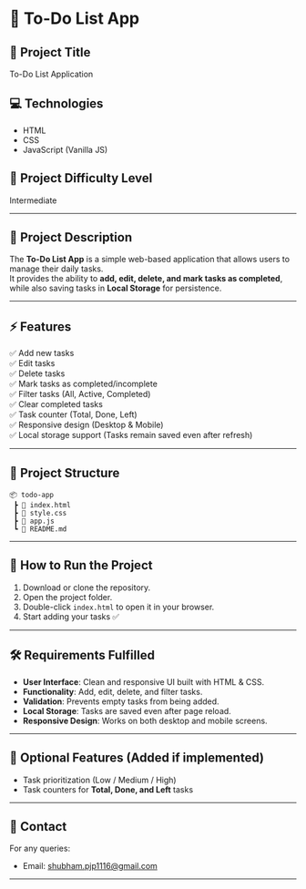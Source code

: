 # 📝 To-Do List App

## 📌 Project Title
To-Do List Application

## 💻 Technologies
- HTML  
- CSS  
- JavaScript (Vanilla JS)

## 🎯 Project Difficulty Level
Intermediate

---

## 📖 Project Description
The **To-Do List App** is a simple web-based application that allows users to manage their daily tasks.  
It provides the ability to **add, edit, delete, and mark tasks as completed**, while also saving tasks in **Local Storage** for persistence.

---

## ⚡ Features
✅ Add new tasks  
✅ Edit tasks  
✅ Delete tasks  
✅ Mark tasks as completed/incomplete  
✅ Filter tasks (All, Active, Completed)  
✅ Clear completed tasks  
✅ Task counter (Total, Done, Left)  
✅ Responsive design (Desktop & Mobile)  
✅ Local storage support (Tasks remain saved even after refresh)  

---

## 📂 Project Structure
```
📦 todo-app
 ┣ 📜 index.html
 ┣ 📜 style.css
 ┣ 📜 app.js
 ┗ 📜 README.md
```

---

## 🚀 How to Run the Project
1. Download or clone the repository.  
2. Open the project folder.  
3. Double-click `index.html` to open it in your browser.  
4. Start adding your tasks ✅  

---

## 🛠️ Requirements Fulfilled
- **User Interface**: Clean and responsive UI built with HTML & CSS.  
- **Functionality**: Add, edit, delete, and filter tasks.  
- **Validation**: Prevents empty tasks from being added.  
- **Local Storage**: Tasks are saved even after page reload.  
- **Responsive Design**: Works on both desktop and mobile screens.  

---

## 🌟 Optional Features (Added if implemented)
- Task prioritization (Low / Medium / High)  
- Task counters for **Total, Done, and Left** tasks  

---

## 📧 Contact
For any queries:  
- Email: shubham.pjp1116@gmail.com

---
